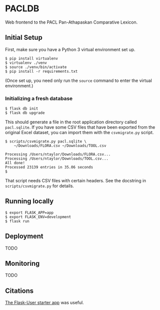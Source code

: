 # PACLDB 
Web frontend to the PACL Pan-Athapaskan Comparative Lexicon.

## Initial Setup

First, make sure you have a Python 3 virtual environment set up.

```
$ pip install virtualenv 
$ virtualenv ./venv
$ source ./venv/bin/activate
$ pip install -r requirements.txt
```

(Once set up, you need only run the `source` command to enter the virtual
environment.)

### Initializing a fresh database

```
$ flask db init
$ flask db upgrade
```

This should generate a file in the root application directory called
`pacl.sqlite`.  If you have some CSV files that have been exported from
the original Excel dataset, you can import them with the `csvmigrate.py`
script.

```
$ scripts/csvmigrate.py pacl.sqlite \
    ~/Downloads/FLORA.csv ~/Downloads/TOOL.csv

Processing /Users/ntaylor/Downloads/FLORA.csv...
Processing /Users/ntaylor/Downloads/TOOL.csv...
All done!
Processed 23139 entries in 35.06 seconds
$ 
```

That script needs CSV files with certain headers.  See the docstring
in `scripts/csvmigrate.py` for details.

## Running locally 

```
$ export FLASK_APP=app
$ export FLASK_ENV=development
$ flask run
```

## Deployment 

TODO

## Monitoring 

TODO

## Citations 

[The Flask-User starter app](https://github.com/lingthio/Flask-User-starter-app) 
was useful.
